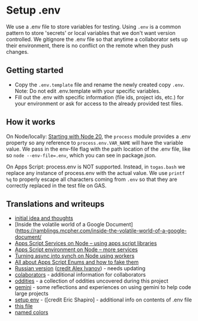 # Setup .env
We use a .env file to store variables for testing. Using `.env` is a common pattern to store 'secrets' or local variables that we don't want version controlled. We gitignore the .env file so that anytime a collaborator sets up their environment, there is no conflict on the remote when they push changes.

## Getting started
- Copy the `.env.template` file and rename the newly created copy `.env`. Note: Do not edit .env.template with your specific variables. 
- Fill out the .env with specific information (file ids, project ids, etc.) for your environment or ask for access to the already provided test files.

## How it works
On Node/locally: [Starting with Node 20](https://nodejs.org/en/learn/command-line/how-to-read-environment-variables-from-nodejs), the `process` module provides a .env property so any reference to `process.env.VAR_NAME` will have the variable value. We pass in the env-file flag with the path location of the .env file, like so `node --env-file=.env`, which you can see in package.json.

On Apps Script: process.env is NOT supported. Instead, in `togas.bash` we replace any instance of process.env with the actual value. We use `printf %q` to properly escape all characters coming from `.env` so that they are correctly replaced in the test file on GAS.

## Translations and writeups

- [initial idea and thoughts](https://ramblings.mcpher.com/a-proof-of-concept-implementation-of-apps-script-environment-on-node/)
- [Inside the volatile world of a Google Document](https://ramblings.mcpher.com/inside-the-volatile-world-of-a-google-document/
- [Apps Script Services on Node – using apps script libraries](https://ramblings.mcpher.com/apps-script-services-on-node-using-apps-script-libraries/)
- [Apps Script environment on Node – more services](https://ramblings.mcpher.com/apps-script-environment-on-node-more-services/)
- [Turning async into synch on Node using workers](https://ramblings.mcpher.com/turning-async-into-synch-on-node-using-workers/)
- [All about Apps Script Enums and how to fake them](https://ramblings.mcpher.com/all-about-apps-script-enums-and-how-to-fake-them/)
- [Russian version](README.RU.md) ([credit Alex Ivanov](https://github.com/oshliaer)) - needs updating
- [colaborators](collaborators.md) - additional information for collaborators
- [oddities](oddities.md) - a collection of oddities uncovered during this project
- [gemini](gemini.md) - some reflections and experiences on using gemini to help code large projects
- [setup env](setup-env.md) - ([credit Eric Shapiro] - additional info on contents of .env file
- [this file](README.md)
- [named colors](named-colors.md)